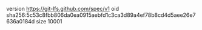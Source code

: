version https://git-lfs.github.com/spec/v1
oid sha256:5c53c8fbb806da0ea0915aebfd1c3ca3d89a4ef78b8cd4d5aee26e7636a0184d
size 10001
